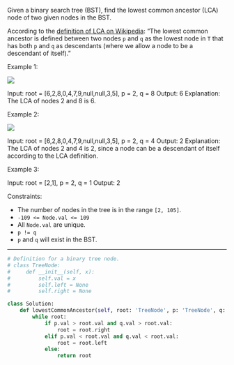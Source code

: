 Given a binary search tree (BST), find the lowest common ancestor (LCA) node of two given nodes in the BST.

According to the [definition of LCA on Wikipedia](https://en.wikipedia.org/wiki/Lowest_common_ancestor): “The lowest common ancestor is defined between two nodes `p` and `q` as the lowest node in `T` that has both `p` and `q` as descendants (where we allow a node to be a descendant of itself).”

Example 1:

![](https://assets.leetcode.com/uploads/2018/12/14/binarysearchtree_improved.png)

Input: root = [6,2,8,0,4,7,9,null,null,3,5], p = 2, q = 8
Output: 6
Explanation: The LCA of nodes 2 and 8 is 6.

Example 2:

![](https://assets.leetcode.com/uploads/2018/12/14/binarysearchtree_improved.png)

Input: root = [6,2,8,0,4,7,9,null,null,3,5], p = 2, q = 4
Output: 2
Explanation: The LCA of nodes 2 and 4 is 2, since a node can be a descendant of itself according to the LCA definition.

Example 3:

Input: root = [2,1], p = 2, q = 1
Output: 2

Constraints:

- The number of nodes in the tree is in the range `[2, 105]`.
- `-109 <= Node.val <= 109`
- All `Node.val` are unique.
- `p != q`
- `p` and `q` will exist in the BST.

---

```python
# Definition for a binary tree node.
# class TreeNode:
#     def __init__(self, x):
#         self.val = x
#         self.left = None
#         self.right = None

class Solution:
    def lowestCommonAncestor(self, root: 'TreeNode', p: 'TreeNode', q: 'TreeNode') -> 'TreeNode':
        while root:
            if p.val > root.val and q.val > root.val:
                root = root.right
            elif p.val < root.val and q.val < root.val:
                root = root.left
            else:
                return root
```
